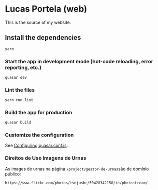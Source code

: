 # Lucas Portela (web)

This is the source of my website.

## Install the dependencies

```bash
yarn
```

### Start the app in development mode (hot-code reloading, error reporting, etc.)

```bash
quasar dev
```

### Lint the files

```bash
yarn run lint
```

### Build the app for production

```bash
quasar build
```

### Customize the configuration

See [Configuring quasar.conf.js](https://v2.quasar.dev/quasar-cli/quasar-conf-js).

### Direitos de Uso Imagens de Urnas

As images de urnas na página `/project/gestor-de-urnas`são de domínio público:

    https://www.flickr.com/photos/tsejusbr/50428342158/in/photostream/
